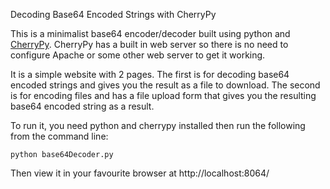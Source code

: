 Decoding Base64 Encoded Strings with CherryPy

This is a minimalist base64 encoder/decoder built using python and [CherryPy](http://www.cherrypy.org/). CherryPy has a built in web server so there is no need to configure Apache or some other web server to get it working.  

It is a simple website with 2 pages. The first is for decoding base64 encoded strings and gives you the result as a file to download.  The second is for encoding files and has a file upload form that gives you the resulting base64 encoded string as a result.

To run it, you need python and cherrypy installed then run the following from the command line: 

	python base64Decoder.py

Then view it in your favourite browser at http://localhost:8064/